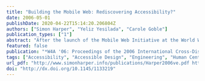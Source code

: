 ```yaml
---
title: "Building the Mobile Web: Rediscovering Accessibility?"
date: 2006-05-01
publishDate: 2020-04-22T15:14:20.206804Z
authors: ["Simon Harper", "Yeliz Yesilada", "Carole Goble"]
publication_types: ["1"]
abstract: "After the launch of the Mobile Web Initiative at the World Wide Web Conference 2005 we are beginning to realise that, today, mobile Web access suffers from interoperability and usability problems that make the Web difficult to use. With the move to small screen size, low bandwidth, and different operating modalities, technology is in effect simulating the sensory and cognitive impairments experienced by disabled users within the wider population of mobile device users. In this our third workshop we ask the question \"Is engineering, designing, and building for the mobile Web just a rehash of the same old Web accessibility problems?\"These proceedings bring together a cross section of the Web design, accessibility and mobile Web communities. The papers included here report on developments, discuss the issues, and suggest cross-pollinated solutions.Conventional workshops on accessibility tend to be single disciplinary in nature. However, we are concerned that this focus on a single participant group prevents the cross-pollination of ideas, needs, and technologies from other related but separate fields. As with the first, this second workshop is decidedly cross disciplinary in nature and brings together users, accessibility experts, graphic designers, and technologists from academia and industry to discuss how accessibility can be supported. We also encourage the participation of users and other interested parties as an additional balance to the discussion. Our aim is to focus on accessibility by encouraging participation from many disciplines. Views often bridge academia, commerce, and industry and arguments encompass a range of beliefs across the design-accessibility spectrum."
featured: false
publication: "*W4A '06: Proceedings of the 2006 International Cross-Disciplinary Workshop on Web Accessibility (W4A)*"
tags: ["Accessibility", "Accessible Design", "Engineering", "Human Centred Web", "RIAM", "W4A", "W4A-2006", "Web Accessibility"]
url_pdf: "http://www.simonharper.info/publications/Harper2006ve.pdf http://www.simonharper.info/publications/Harper2007bs.pdf"
doi: "http://dx.doi.org/10.1145/1133219"
---
```


